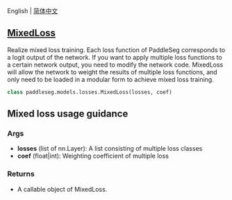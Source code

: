 English | [简体中文](MixedLoss_cn.md)
## [MixedLoss](../../../paddleseg/models/losses/mixed_loss.py)

Realize mixed loss training. Each loss function of PaddleSeg corresponds to a logit output of the network. If you want to apply multiple loss functions to a certain network output, you need to modify the network code. MixedLoss will allow the network to weight the results of multiple loss functions, and only need to be loaded in a modular form to achieve mixed loss training.

```python
class paddleseg.models.losses.MixedLoss(losses, coef)
```


## Mixed loss usage guidance

### Args
* **losses** (list of nn.Layer): A list consisting of multiple loss classes
* **coef** (float|int): Weighting coefficient of multiple loss

### Returns
* A callable object of MixedLoss.
